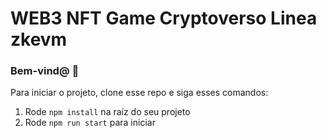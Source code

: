 # WEB3 NFT Game Cryptoverso Linea zkevm

### **Bem-vind@ 👋**
Para iniciar o projeto, clone esse repo e siga esses comandos:

1. Rode `npm install` na raíz do seu projeto
2. Rode `npm run start` para iniciar
